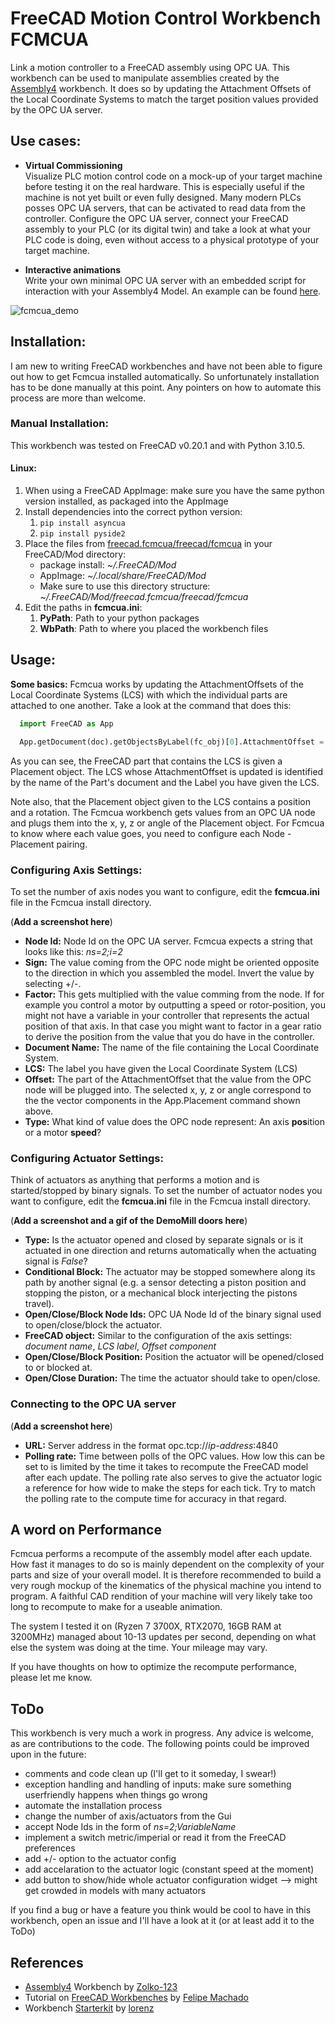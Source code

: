 # FreeCAD Motion Control Workbench FCMCUA
Link a motion controller to a FreeCAD assembly using OPC UA. This workbench can be used to manipulate assemblies created by the [Assembly4](https://github.com/Zolko-123/FreeCAD_Assembly4) workbench. It does so by updating the Attachment Offsets of the Local Coordinate Systems to match the target position values provided by the OPC UA server.

## Use cases:

- **Virtual Commissioning**  
  Visualize PLC motion control code on a mock-up of your target machine before testing it on the real hardware. This is especially useful if the machine is not yet built or even fully designed.
  Many modern PLCs posses OPC UA servers, that can be activated to read data from the controller. Configure the OPC UA server, connect your FreeCAD assembly to your PLC (or its digital twin) and take a look at what your PLC code is doing, even without access to a physical prototype of your target machine.

- **Interactive animations**  
  Write your own minimal OPC UA server with an embedded script for interaction with your Assembly4 Model. An example can be found [here](https://github.com/heissgetraenk/fcmcua/tree/main/Demo/Demo_Cnc).  

![fcmcua_demo](https://user-images.githubusercontent.com/104628764/211853683-031cf2f3-6bcc-41fa-9d38-f4cbf12fcaa7.gif)  

## Installation:  

I am new to writing FreeCAD workbenches and have not been able to figure out how to get Fcmcua installed automatically. So unfortunately installation has to be done manually at this point. Any pointers on how to automate this process are more than welcome.

### Manual Installation:  

This workbench was tested on FreeCAD v0.20.1 and with Python 3.10.5.

#### Linux:  

1. When using a FreeCAD AppImage: make sure you have the same python version installed, as packaged into the AppImage
2. Install dependencies into the correct python version: 
    1. `pip install asyncua`
    2. `pip install pyside2`    
3. Place the files from [freecad.fcmcua/freecad/fcmcua](https://github.com/heissgetraenk/fcmcua/tree/main/freecad.fcmcua/freecad/fcmcua) in your FreeCAD/Mod directory:
    * package install: *~/.FreeCAD/Mod*
    * AppImage: *~/.local/share/FreeCAD/Mod*
    * Make sure to use this directory structure: *~/.FreeCAD/Mod/freecad.fcmcua/freecad/fcmcua*
4. Edit the paths in **fcmcua.ini**:
    1. **PyPath**: Path to your python packages
    2. **WbPath**: Path to where you placed the workbench files

## Usage:  

**Some basics:** Fcmcua works by updating the AttachmentOffsets of the Local Coordinate Systems (LCS) with which the individual parts are attached to one another. Take a look at the command that does this:  

```python
  import FreeCAD as App

  App.getDocument(doc).getObjectsByLabel(fc_obj)[0].AttachmentOffset = App.Placement(App.Vector(x,y,z),App.Rotation(App.Vector(v_x, v_y, v_z), angle))
```
As you can see, the FreeCAD part that contains the LCS is given a Placement object. The LCS whose AttachmentOffset is updated is identified by the name of the Part's document and the Label you have given the LCS.  

Note also, that the Placement object given to the LCS contains a position and a rotation. The Fcmcua workbench gets values from an OPC UA node and plugs them into the x, y, z or angle of the Placement object. For Fcmcua to know where each value goes, you need to configure each Node - Placement pairing.  

### Configuring Axis Settings:  

To set the number of axis nodes you want to configure, edit the **fcmcua.ini** file in the Fcmcua install directory.

(**Add a screenshot here**)  

* **Node Id:**        Node Id on the OPC UA server. Fcmcua expects a string that looks like this: *ns=2;i=2*  
* **Sign:**           The value coming from the OPC node might be oriented opposite to the direction in which you assembled the model. Invert the value by selecting +/-.  
* **Factor:**         This gets multiplied with the value comming from the node. If for example you control a motor by outputting a speed or rotor-position, you might not have a variable in your controller that represents the actual position of that axis. In that case you might want to factor in a gear ratio to derive the position from the value that you do have in the controller.  
* **Document Name:**  The name of the file containing the Local Coordinate System.  
* **LCS:**            The label you have given the Local Coordinate System (LCS)  
* **Offset:**         The part of the AttachmentOffset that the value from the OPC node will be plugged into. The selected x, y, z or angle correspond to the the vector components in the App.Placement command shown above.  
* **Type:**           What kind of value does the OPC node represent: An axis **pos**ition or a motor **speed**?  

### Configuring Actuator Settings:  

Think of actuators as anything that performs a motion and is started/stopped by binary signals. To set the number of actuator nodes you want to configure, edit the **fcmcua.ini** file in the Fcmcua install directory.

(**Add a screenshot and a gif of the DemoMill doors here**)  

* **Type:**                      Is the actuator opened and closed by separate signals or is it actuated in one direction and returns automatically when the actuating signal is *False*?  
* **Conditional Block:**         The actuator may be stopped somewhere along its path by another signal (e.g. a sensor detecting a piston position and stopping the piston, or a mechanical block interjecting the pistons travel).  
* **Open/Close/Block Node Ids:** OPC UA Node Id of the binary signal used to open/close/block the actuator.  
* **FreeCAD object:**            Similar to the configuration of the axis settings: *document name*, *LCS label*, *Offset component*  
* **Open/Close/Block Position:** Position the actuator will be opened/closed to or blocked at.  
* **Open/Close Duration:**       The time the actuator should take to open/close.

### Connecting to the OPC UA server  

(**Add a screenshot here**)  

* **URL:**          Server address in the format opc.tcp://*ip-address*:4840
* **Polling rate:** Time between polls of the OPC values. How low this can be set to is limited by the time it takes to recompute the FreeCAD model after each update. The polling rate also serves to give the actuator logic a reference for how wide to make the steps for each tick. Try to match the polling rate to the compute time for accuracy in that regard.

## A word on Performance

Fcmcua performs a recompute of the assembly model after each update. How fast it manages to do so is mainly dependent on the complexity of your parts and size of your overall model. It is therefore recommended to  build a very rough mockup of the kinematics of the physical machine you intend to program. A faithful CAD rendition of your machine will very likely take too long to recompute to make for a useable animation.  

The system I tested it on (Ryzen 7 3700X, RTX2070, 16GB RAM at 3200MHz) managed about 10-13 updates per second, depending on what else the system was doing at the time. Your mileage may vary.  

If you have thoughts on how to optimize the recompute performance, please let me know.

## ToDo  

This workbench is very much a work in progress. Any advice is welcome, as are contributions to the code. The following points could be improved upon in the future:  

* comments and code clean up (I'll get to it someday, I swear!)
* exception handling and handling of inputs: make sure something userfriendly happens when things go wrong
* automate the installation process  
* change the number of axis/actuators from the Gui  
* accept Node Ids in the form of *ns=2;VariableName*  
* implement a switch metric/imperial or read it from the FreeCAD preferences  
* add +/- option to the actuator config  
* add accelaration to the actuator logic (constant speed at the moment)  
* add button to show/hide whole actuator configuration widget --> might get crowded in models with many actuators  

If you find a bug or have a feature you think would be cool to have in this workbench, open an issue and I'll have a look at it (or at least add it to the ToDo)

## References

* [Assembly4](https://github.com/Zolko-123/FreeCAD_Assembly4) Workbench by [Zolko-123](https://github.com/Zolko-123)
* Tutorial on [FreeCAD Workbenches](https://github.com/felipe-m/tutorial_freecad_wb) by [Felipe Machado](https://github.com/felipe-m)
* Workbench [Starterkit](https://github.com/looooo/Workbench-Starterkit) by [lorenz](https://github.com/looooo)
